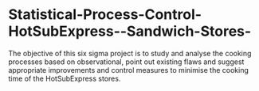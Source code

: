 # Statistical-Process-Control-HotSubExpress--Sandwich-Stores-
The objective of this six sigma project is to study and analyse the cooking processes based on observational, point out existing flaws and suggest appropriate improvements and control measures to minimise the cooking time of the HotSubExpress stores.
